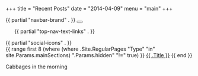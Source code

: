 +++
title = "Recent Posts"
date = "2014-04-09"
menu = "main"
+++


<html lang="en">
    <head>
        <meta charset="utf-8">
        <meta name="viewport" content="width=device-width, initial-scale=1, shrink-to-fit=no">
    </head>
    <body>
        <nav class="navbar fixed-top navbar-expand-md navbar-dark bg-dark py-1 top-nav">
            <div class="container">
                    {{ partial "navbar-brand" . }}
                <button class="navbar-toggler collapsed" type="button" data-toggle="collapse" data-target="#navbarCollapse" aria-controls="navbarCollapse" aria-expanded="false" aria-label="Toggle navigation">
                    <i class="fas fa-bars"></i>
                </button>
                <div class="navbar-collapse collapse" id="navbarCollapse">
                    <ul class="navbar-nav mr-auto">
                        {{ partial "top-nav-text-links" . }}
                    </ul>
                    <div class="social-icons d-none d-lg-block">
                        {{ partial "social-icons" . }}
                    </div>
                </div>
            </div>
        </nav>
        {{ range first 8 (where (where .Site.RegularPages "Type" "in" site.Params.mainSections) ".Params.hidden" "!=" true) }}
        <a href="{{ .Permalink }}" class="nav-link">{{ .Title }}</a>
        {{ end }}
    </body>
</html>

Cabbages in the morning
